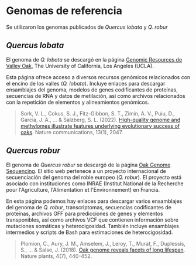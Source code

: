 # Genomas de referencia

Se utilizaron los genomas publicados de _Quercus lobata_ y _Q. robur_

## _Quercus lobata_

El genoma de _Q. lobata_ se descargó en la página [Genomic Resources de Valley Oak](https://valleyoak.ucla.edu/genomic-resources/), The University of California, Los Angeles (UCLA).

Esta página ofrece acceso a diversos recursos genómicos relacionados con el encino de los valles (_Q. lobata_). Incluye enlaces para descargar ensamblajes del genoma, modelos de genes codificantes de proteínas, secuencias de RNA y datos de metilación, así como archivos relacionados con la repetición de elementos y alineamientos genómicos. 

> Sork, V. L., Cokus, S. J., Fitz-Gibbon, S. T., Zimin, A. V., Puiu, D., Garcia, J. A., ... & Salzberg, S. L. (2022). [High-quality genome and methylomes illustrate features underlying evolutionary success of oaks](https://www.nature.com/articles/s41467-022-29584-y). Nature communications, 13(1), 2047.

## _Quercus robur_

El genoma de _Quercus robur_ se descargó de la página [Oak Genome Sequencing](https://www.oakgenome.fr/index8568.html?page_id=587). El sitio web pertenece a un proyecto internacional de secuenciación del genoma del roble europeo (_Q. robur_). El proyecto está asociado con instituciones como INRAE (Institut National de la Recherche pour l'Agriculture, l'Alimentation et l'Environnement) en Francia.

En esta página podemos hay enlaces para descargar varios ensamblajes del genoma de _Q. robur_, transcriptomas, secuencias codificantes de proteínas, archivos GFF para predicciones de genes y elementos transponibles, así como archivos VCF que contienen información sobre mutaciones somáticas y heterocigosidad. También incluye ensamblajes intermedios y scripts de Bash para estimaciones de heterocigosidad.

> Plomion, C., Aury, J. M., Amselem, J., Leroy, T., Murat, F., Duplessis, S., ... & Salse, J. (2018). [Oak genome reveals facets of long lifespan](https://www.nature.com/articles/s41477-018-0172-3). Nature plants, 4(7), 440-452.